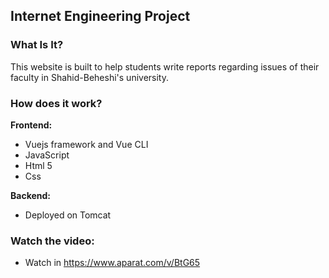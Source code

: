 ## **Internet Engineering Project**

### What Is It?

This website is built to help students write reports regarding issues of their faculty in Shahid-Beheshi's university.

### How does it work?

**Frontend:**

- Vuejs framework and Vue CLI
- JavaScript
- Html 5
- Css

**Backend:**

- Deployed on Tomcat

  

### Watch the video:

- Watch in  https://www.aparat.com/v/BtG65

  

  